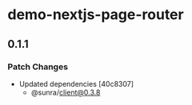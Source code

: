 # demo-nextjs-page-router

## 0.1.1

### Patch Changes

- Updated dependencies [40c8307]
  - @sunra/client@0.3.8
